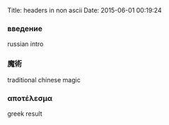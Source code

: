 Title: headers in non ascii
Date: 2015-06-01 00:19:24

### введение

russian intro

### 魔術

traditional chinese magic

### αποτέλεσμα

greek result
